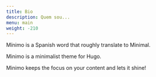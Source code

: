 ```yaml
---
title: Bio
description: Quem sou...
menu: main
weight: -210
---
```


Mínimo is a Spanish word that roughly translate to Minimal.

Minimo is a minimalist theme for Hugo.

Minimo keeps the focus on your content and lets it shine!
